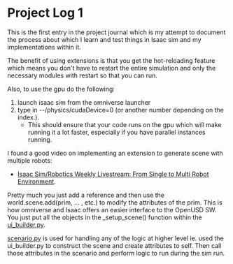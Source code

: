 # Project Log 1
This is the first entry in the project journal which is my attempt to document the process about which I learn and test
things in Isaac sim and my implementations within it. 

The benefit of using extensions is that you get the hot-reloading feature which means you don't have to restart the entire simulation and only the necessary modules with restart so that you can run.

Also, to use the gpu do the following:
1. launch isaac sim from the omniverse launcher
2. type in --/physics/cudaDevice=0 (or another number depending on the index.).
    - This should ensure that your code runs on the gpu which will make running it a lot faster, especially if you have parallel instances running. 

I found a good video on implementing an extension to generate scene with multiple robots:
- [Isaac Sim/Robotics Weekly Livestream: From Single to Multi Robot Environment](https://www.youtube.com/watch?v=DYWHN9Aym_Y&list=PL3jK4xNnlCVdi9t6KQq6Z-cwhiVXlJv2p&index=1).

Pretty much you just add a reference and then use the world.scene.add(prim, ... , etc.) to modify the attributes of the 
prim. This is how omniverse and Isaac offers an easier interface to the OpenUSD SW. You just put all the objects in the
_setup_scene() function within the [ui_builder.py](../extsUser/syntheticDataGen/omni_isaac_syntheticDataGen_python/ui_builder.py). 

[scenario.py](../extsUser/syntheticDataGen/omni_isaac_syntheticDataGen_python/scenario.py) is used for handling any of the logic at higher level ie. used the ui_builder.py to construct the scene and create attributes to self. Then call those attributes in the scenario and perform logic to run during the sim run.